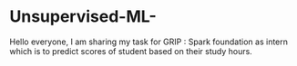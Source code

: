 # Unsupervised-ML-
Hello everyone, I am sharing my task for GRIP : Spark foundation  as intern which is to predict scores of student based on their study hours.
